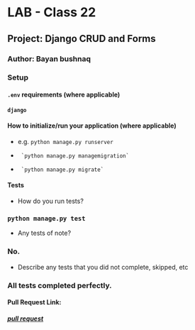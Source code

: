 # LAB - Class 22

## Project: Django CRUD and Forms

### Author: Bayan bushnaq



### Setup

#### `.env` requirements (where applicable)
#### `django` 



#### How to initialize/run your application (where applicable)

- e.g. `python manage.py runserver`
-      `python manage.py managemigration`
-      `python manage.py migrate`



#### Tests

- How do you run tests?
### `python manage.py test`
- Any tests of note?
### No.
- Describe any tests that you did not complete, skipped, etc
### All tests completed perfectly.

#### Pull Request Link:
##### [pull request](https://github.com/BayanBushnaq/snacks_crud_project/pull/2)
